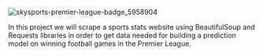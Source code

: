 ![skysports-premier-league-badge_5958904](https://github.com/footkol/Portfolio/assets/79214748/a80b32fa-8012-4328-bbde-90b73146c18d)

In this project we will scrape a sports stats website using BeautifulSoup and Requests libraries in order to get data needed for building a prediction model on winning football games in the Premier League. 
